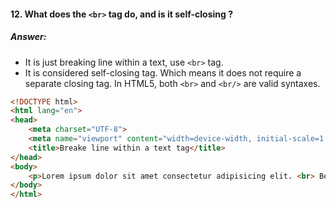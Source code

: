 #### 12. What does the `<br>` tag do, and is it self-closing ?

##### Answer:
- It is just breaking line within a text, use `<br>` tag.
- It is considered self-closing tag. Which means it does not require a separate closing tag. In HTML5, both `<br>` and `<br/>` are valid syntaxes.


```html
<!DOCTYPE html>
<html lang="en">
<head>
    <meta charset="UTF-8">
    <meta name="viewport" content="width=device-width, initial-scale=1.0">
    <title>Breake line within a text tag</title>
</head>
<body>
    <p>Lorem ipsum dolor sit amet consectetur adipisicing elit. <br> Beatae molestias magnam dolor itaque, eligendi iste sed culpa debitis, quis dolorum commodi, veritatis nemo. Blanditiis praesentium vel sed est sapiente excepturi!</p>
</body>
</html>
```
